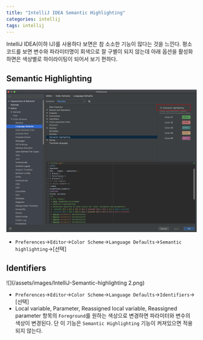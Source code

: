 ```yaml
---
title: "IntelliJ IDEA Semantic Highlighting"
categories: intellij
tags: intellij
---
```


IntelliJ IDEA(이하 IJ)를 사용하다 보면은 참 소소한 기능이 많다는 것을 느낀다. 평소 코드를 보면 변수와 파라미터명이
회색으로 잘 구별이 되지 않는데 아래 옵션을 활성화 하면은 색상별로 하이라이팅이 되어서 보기 편하다.

## Semantic Highlighting
![](/assets/images/IntelliJ-Semantic-highlighting.png)
- `Preferences`->`Editor`->`Color Scheme`->`Language Defaults`->`Semantic highlighting`->[선택]

## Identifiers
![](/assets/images/IntelliJ-Semantic-highlighting 2.png)
- `Preferences`->`Editor`->`Color Scheme`->`Language Defaults`->`Identifiers`->[선택]
- Local variable, Parameter, Reassigned local variable, Reassigned parameter 항목의 `Foreground`를 원하는 색상으로 변경하면 파라미터와 변수의 색상이 변경된다. 단 이 기능은 `Semantic Highlighting` 기능이 켜져있으면 적용되지 않는다.
